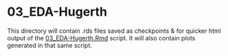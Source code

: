 # 03_EDA-Hugerth

This directory will contain .rds files saved as checkpoints & for quicker html output of the [03_EDA-Hugerth.Rmd](../../../../../scripts/analysis-individual/Hugerth-2019/03_EDA-Hugerth.Rmd) script.
It will also contain plots generated in that same script.